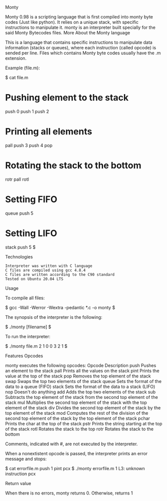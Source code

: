 Monty

Monty 0.98 is a scripting language that is first compiled into monty byte codes (Just like python). It relies on a unique stack, with specific instructions to manipulate it. monty is an interpreter built specially for the said Monty Bytecodes files.
More About the Monty language

This is a language that contains specific instructions to manipulate data information (stacks or queues), where each instruction (called opcode) is sended per line. Files which contains Monty byte codes usually have the .m extension.

Example (file.m):

$ cat file.m
# Pushing element to the stack
push 0
push 1
push 2
# Printing all elements
pall
push 3
push 4
pop
# Rotating the stack to the bottom
rotr
pall
rotl
# Setting FIFO
queue
push 5
# Setting LIFO
stack
push 5
$

Technologies

    Interpreter was written with C language
    C files are compiled using gcc 4.8.4
    C files are written according to the C90 standard
    Tested on Ubuntu 20.04 LTS

Usage

To compile all files:

$ gcc -Wall -Werror -Wextra -pedantic *.c -o monty
$

The synopsis of the interpreter is the following:

$ ./monty [filename]
$

To run the interpreter:

$ ./monty file.m
2
1
0
0
3
2
1
$

Features
Opcodes

monty executes the following opcodes:
Opcode 	Description
push 	Pushes an element to the stack
pall 	Prints all the values on the stack
pint 	Prints the value at the top of the stack
pop 	Removes the top element of the stack
swap 	Swaps the top two elements of the stack
queue 	Sets the format of the data to a queue (FIFO)
stack 	Sets the format of the data to a stack (LIFO)
nop 	Doesn't do anything
add 	Adds the top two elements of the stack
sub 	Subtracts the top element of the stack from the second top element of the stack
mul 	Multiplies the second top element of the stack with the top element of the stack
div 	Divides the second top element of the stack by the top element of the stack
mod 	Computes the rest of the division of the second top element of the stack by the top element of the stack
pchar 	Prints the char at the top of the stack
pstr 	Prints the string starting at the top of the stack
rotl 	Rotates the stack to the top
rotr 	Rotates the stack to the bottom

Comments, indicated with #, are not executed by the interpreter.

When a nonextistent opcode is passed, the interpreter prints an error message and stops:

$ cat errorfile.m
push 1
pint
pcx
$ ./monty errorfile.m
1
L3: unknown instruction pcx

Return value

When there is no errors, monty returns 0. Otherwise, returns 1
